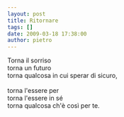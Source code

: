 ```yaml
---
layout: post
title: Ritornare
tags: []
date: 2009-03-18 17:38:00
author: pietro
---
```

Torna il sorriso<br/>torna un futuro<br/>torna qualcosa in cui sperar di sicuro,<br/><br/>torna l'essere per<br/>torna l'essere in sé<br/>torna qualcosa ch'è così per te.
